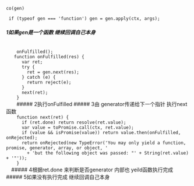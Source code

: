 
<code>
co(gen)
</code>

 <code> if (typeof gen === 'function') gen = gen.apply(ctx, args);
 </code>
##### 1如果gen是一个函数 继续回调自己本身

 <code>
    onFulfilled();
   function onFulfilled(res) {
      var ret;
      try {
        ret = gen.next(res);
      } catch (e) {
        return reject(e);
      }
      next(ret);
    }
    </code>
##### 2执行onFulfilled
##### 3由 generator传递给下一个指针 执行next函数
  <code>
    function next(ret) {
      if (ret.done) return resolve(ret.value);
      var value = toPromise.call(ctx, ret.value);
      if (value && isPromise(value)) return value.then(onFulfilled, onRejected);
      return onRejected(new TypeError('You may only yield a function, promise, generator, array, or object, '
        + 'but the following object was passed: "' + String(ret.value) + '"'));
    }
  </code>
##### 4根据ret.done 来判断是否generator 内部也 yeild函数执行完成
##### 5如果没有执行完成 继续回调自己本身









